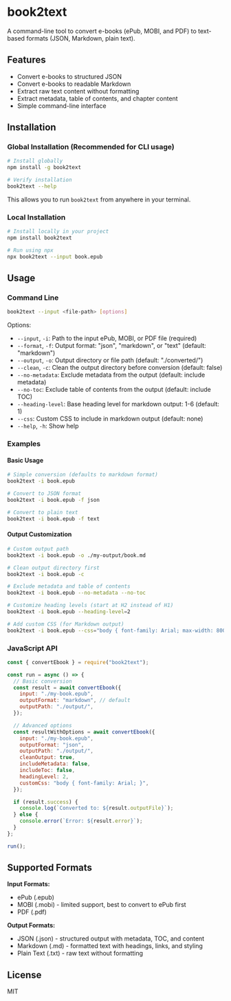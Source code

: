 # book2text

A command-line tool to convert e-books (ePub, MOBI, and PDF) to text-based formats (JSON, Markdown, plain text).

## Features

- Convert e-books to structured JSON
- Convert e-books to readable Markdown
- Extract raw text content without formatting
- Extract metadata, table of contents, and chapter content
- Simple command-line interface

## Installation

### Global Installation (Recommended for CLI usage)

```bash
# Install globally
npm install -g book2text

# Verify installation
book2text --help
```

This allows you to run `book2text` from anywhere in your terminal.

### Local Installation

```bash
# Install locally in your project
npm install book2text

# Run using npx
npx book2text --input book.epub
```

## Usage

### Command Line

```bash
book2text --input <file-path> [options]
```

Options:

- `--input`, `-i`: Path to the input ePub, MOBI, or PDF file (required)
- `--format`, `-f`: Output format: "json", "markdown", or "text" (default: "markdown")
- `--output`, `-o`: Output directory or file path (default: "./converted/")
- `--clean`, `-c`: Clean the output directory before conversion (default: false)
- `--no-metadata`: Exclude metadata from the output (default: include metadata)
- `--no-toc`: Exclude table of contents from the output (default: include TOC)
- `--heading-level`: Base heading level for markdown output: 1-6 (default: 1)
- `--css`: Custom CSS to include in markdown output (default: none)
- `--help`, `-h`: Show help

### Examples

#### Basic Usage

```bash
# Simple conversion (defaults to markdown format)
book2text -i book.epub

# Convert to JSON format
book2text -i book.epub -f json

# Convert to plain text
book2text -i book.epub -f text
```

#### Output Customization

```bash
# Custom output path
book2text -i book.epub -o ./my-output/book.md

# Clean output directory first
book2text -i book.epub -c

# Exclude metadata and table of contents
book2text -i book.epub --no-metadata --no-toc

# Customize heading levels (start at H2 instead of H1)
book2text -i book.epub --heading-level=2

# Add custom CSS (for Markdown output)
book2text -i book.epub --css="body { font-family: Arial; max-width: 800px; margin: 0 auto; }"
```

### JavaScript API

```javascript
const { convertEbook } = require("book2text");

const run = async () => {
  // Basic conversion
  const result = await convertEbook({
    input: "./my-book.epub",
    outputFormat: "markdown", // default
    outputPath: "./output/",
  });

  // Advanced options
  const resultWithOptions = await convertEbook({
    input: "./my-book.epub",
    outputFormat: "json",
    outputPath: "./output/",
    cleanOutput: true,
    includeMetadata: false,
    includeToc: false,
    headingLevel: 2,
    customCss: "body { font-family: Arial; }",
  });

  if (result.success) {
    console.log(`Converted to: ${result.outputFile}`);
  } else {
    console.error(`Error: ${result.error}`);
  }
};

run();
```

## Supported Formats

**Input Formats:**

- ePub (.epub)
- MOBI (.mobi) - limited support, best to convert to ePub first
- PDF (.pdf)

**Output Formats:**

- JSON (.json) - structured output with metadata, TOC, and content
- Markdown (.md) - formatted text with headings, links, and styling
- Plain Text (.txt) - raw text without formatting

## License

MIT
